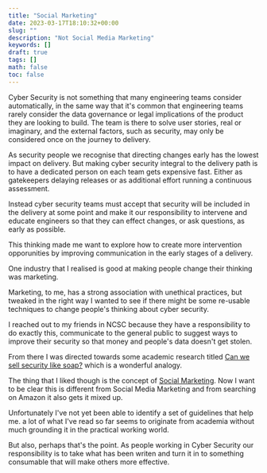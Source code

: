 ```yaml
---
title: "Social Marketing"
date: 2023-03-17T18:10:32+00:00
slug: ""
description: "Not Social Media Marketing"
keywords: []
draft: true
tags: []
math: false
toc: false
---
```


Cyber Security is not something that many engineering teams consider automatically, in the same way that it's common that engineering teams rarely consider the data governance or legal implications of the product they are looking to build. The team is there to solve user stories, real or imaginary, and the external factors, such as security, may only be considered once on the journey to delivery.

As security people we recognise that directing changes early has the lowest impact on delivery. But making cyber security integral to the delivery path is to have a dedicated person on each team gets expensive fast. Either as gatekeepers delaying releases or as additional effort running a continuous assessment.

Instead cyber security teams must accept that security will be included in the delivery at some point and make it our responsibility to intervene and educate engineers so that they can effect changes, or ask questions, as early as possible.

This thinking made me want to explore how to create more intervention opporunities by improving communication in the early stages of a delivery.

One industry that I realised is good at making people change their thinking was marketing.

Marketing, to me, has a strong association with unethical practices, but tweaked in the right way I wanted to see if there might be some re-usable techniques to change people's thinking about cyber security.

I reached out to my friends in NCSC because they have a responsibility to do exactly this, communicate to the general public to suggest ways to improve their security so that money and people's data doesn't get stolen.

From there I was directed towards some academic research titled [Can we sell security like soap?](https://www.semanticscholar.org/paper/Can-we-sell-security-like-soap%3A-a-new-approach-to-Ashenden-Lawrence/453101f65188b8f4bedafb3fe2fb267c969993e4#citing-papers) which is a wonderful analogy. 

The thing that I liked though is the concept of [Social Marketing](https://en.m.wikipedia.org/wiki/Social_marketing). Now I want to be clear this is different from Social Media Marketing and from searching on Amazon it also gets it mixed up.

Unfortunately I've not yet been able to identify a set of guidelines that help me. a lot of what I've read so far seems to originate from academia without much grounding it in the practical working world.

But also, perhaps that's the point. As people working in Cyber Security our responsibility is to take what has been writen and turn it in to something consumable that will make others more effective.
